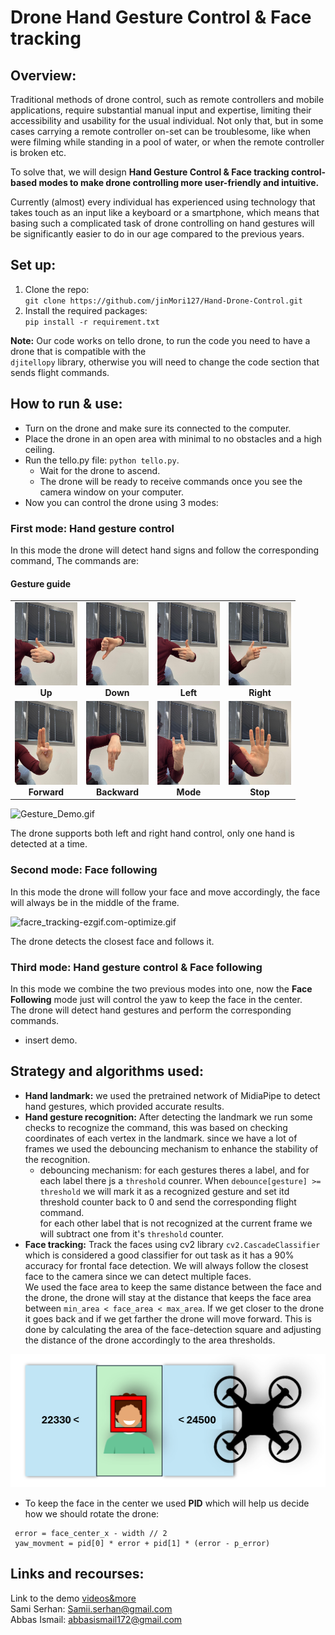 # Drone Hand Gesture Control &amp; Face tracking

## Overview:
Traditional methods of drone control, such as remote controllers and mobile
applications, require substantial manual input and expertise, limiting their
accessibility and usability for the usual individual. Not only that, but in some cases
carrying a remote controller on-set can be troublesome, like when were filming while
standing in a pool of water, or when the remote controller is broken etc. 

To solve that, we will design **Hand Gesture Control &amp; Face tracking control-based
modes to make drone controlling more user-friendly and intuitive.**   

Currently (almost) every individual has experienced using technology that takes touch as an input like a
keyboard or a smartphone, which means that basing such a complicated task of
drone controlling on hand gestures will be significantly easier to do in our age
compared to the previous years.

## Set up:
1. Clone the repo:  
    `git clone https://github.com/jinMori127/Hand-Drone-Control.git`
2. Install the required packages:  
   `pip install -r requirement.txt`  

**Note:** Our code works on tello drone, to run the code you need to have a drone that is compatible with the  
`djitellopy` library, otherwise you will need to change the code section that sends flight commands.

## How to run & use:

- Turn on the drone and make sure its connected to the computer.
- Place the drone in an open area with minimal to no obstacles and a high ceiling.
- Run the tello.py file: `python tello.py`.
  - Wait for the drone to ascend.
  - The drone will be ready to receive commands once you see the camera window on your computer.
- Now you can control the drone using 3 modes:

### First mode: Hand gesture control
In this mode the drone will detect hand signs and follow the corresponding command, The commands are:

#### Gesture guide

<div align="center">
  <table>
    <tr>
      <td align="center">
        <img src="Images/hand_gestures/up.jpg" alt="Up Gesture" width="100px"><br>
        <b>Up</b>
      </td>
      <td align="center">
        <img src="Images/hand_gestures/down.jpg" alt="Down Gesture" width="100px"><br>
        <b>Down</b>
      </td>
      <td align="center">
        <img src="Images/hand_gestures/left.jpg" alt="Left Gesture" width="100px"><br>
        <b>Left</b>
      </td>
      <td align="center">
        <img src="Images/hand_gestures/right.jpg" alt="Right Gesture" width="100px"><br>
        <b>Right</b>
      </td>
    </tr>
    <tr>
      <td align="center">
        <img src="Images/hand_gestures/forward.jpg" alt="Forward Gesture" width="100px"><br>
        <b>Forward</b>
      </td>
      <td align="center">
        <img src="Images/hand_gestures/backward.jpg" alt="Backward Gesture" width="100px"><br>
        <b>Backward</b>
      </td>
      <td align="center">
        <img src="Images/hand_gestures/mode.jpg" alt="Mode Gesture" width="100px"><br>
        <b>Mode</b>
      </td>
      <td align="center">
        <img src="Images/hand_gestures/stop.jpg" alt="Stop Gesture" width="100px"><br>
        <b>Stop</b>
      </td>
    </tr>
  </table>
</div>

![Gesture_Demo.gif](Images/Gesture_Demo.gif)

The drone supports both left and right hand control, only one hand is detected at a time.
### Second mode: Face following
In this mode the drone will follow your face and move accordingly, the face will always be in the middle of the frame.

![facre_tracking-ezgif.com-optimize.gif](Images/facre_tracking.gif)

The drone detects the closest face and follows it.

### Third mode: Hand gesture control & Face following
In this mode we combine the two previous modes into one, now the **Face Following** mode just will control the yaw to keep the face in the center.  
The drone will detect hand gestures and perform the corresponding commands.
- insert demo.

## Strategy and algorithms used:
- **Hand landmark:** we used the pretrained network of MidiaPipe to detect hand gestures, which provided accurate results.
- **Hand gesture recognition:** After detecting the landmark we run some checks to recognize the command, this was based on checking coordinates of each vertex in the landmark. since we have a lot of frames 
we used the debouncing mechanism to enhance the stability of the recognition.  
    - debouncing mechanism: for each gestures theres a label, and for each label there js a `threshold` counrer. When `debounce[gesture] >= threshold` we will mark it as a recognized gesture and set itd threshold counter back to 0 and send the corresponding flight command.  
      for each other label that is not recognized at the current frame we will subtract one from it's `threshold` counter.
-  **Face tracking:** Track the faces using cv2 library `cv2.CascadeClassifier` which is  considered a good classifier for out task as it has a 90% accuracy for frontal face detection. We will always follow the closest face to the camera since we can detect multiple faces.  
We used the face area to keep the same distance between the face and the drone, the drone will stay at the distance that keeps the face area between `min_area < face_area < max_area`.
If we get closer to the drone it goes back and if we get farther the drone will move forward.
This is done by calculating the area of the face-detection square and adjusting the distance of the drone accordingly to the area thresholds.

<div align="center"> <img src="Images/img_1.png" alt="Face Tracking Illustration" width="650px"> </div>

-  To keep the face in the center we used **PID** which will help us decide how we should rotate the drone:  
  ```
   error = face_center_x - width // 2
   yaw_movment = pid[0] * error + pid[1] * (error - p_error)
   ```


## Links and recourses:
Link to the demo [videos&more](https://drive.google.com/drive/folders/1JM4UuwiDeZ3oaseenFLFOIyCVz99bPyN?usp=sharing)  
Sami Serhan: Samii.serhan@gmail.com  
Abbas Ismail: abbasismail172@gmail.com 
